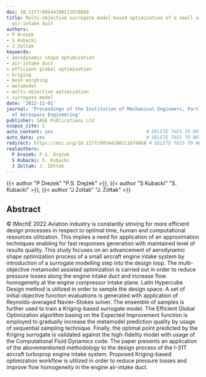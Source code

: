 ```yaml
---
doi: 10.1177/09544100211070868
title: Multi-objective surrogate model-based optimization of a small aircraft engine
  air-intake duct
authors:
- P Drezek
- S Kubacki
- J Zoltak
keywords:
- aerodynamic shape optimization
- air-intake duct
- efficient global optimization
- kriging
- mesh morphing
- metamodel
- multi-objective optimization
- surrogate model
date: '2022-11-01'
journal: 'Proceedings of the Institution of Mechanical Engineers, Part G: Journal
  of Aerospace Engineering'
publisher: SAGE Publications Ltd
scopus_cite: 2
auto_content: yes                                  # DELETE THIS TO NOT AUTO GENERATE CONTENT
auto_data: yes                                     # DELETE THIS TO NOT AUTO GENERATE METADATA
redirect: https://doi.org/10.1177/09544100211070868 # DELETE THIS TO NOT REDIRECT
realauthors:
  P Drezek: P.S. Drężek
  S Kubacki: S. Kubacki
  J Zoltak: J. Żółtak
---
```

{{< author "P Drezek" "P.S. Drężek" >}}, {{< author "S Kubacki" "S. Kubacki" >}}, {{< author "J Zoltak" "J. Żółtak" >}}

## Abstract
© IMechE 2022.Aviation industry is constantly striving for more efficient design processes in respect to optimal time, human and computational resources utilization. This implies a need for application of an approximation techniques enabling for fast responses generation with maintained level of results quality. This study focuses on an advancement of aerodynamic shape optimization process of a small aircraft engine intake system by introduction of a surrogate modelling step into the design loop. The multi-objective metamodel assisted optimization is carried out in order to reduce pressure losses along the engine intake duct and increase flow homogeneity at the engine compressor intake plane. Latin Hypercube Design method is utilized in order to sample the design space. A set of initial objective function evaluations is generated with application of Reynolds-averaged Navier–Stokes solver. The ensemble of samples is further used to train a Kriging-based surrogate model. The Efficient Global Optimization algorithm basing on the Expected Improvement function is employed to gradually increase the metamodel prediction quality by usage of sequential sampling technique. Finally, the optimal point predicted by the Kriging surrogate is validated against the high-fidelity model with usage of the Computational Fluid Dynamics code. The paper presents an application of the abovementioned methodology to the design process of the I-31T aircraft turboprop engine intake system. Proposed Kriging-based optimization workflow is utilized in order to reduce pressure losses and improve flow homogeneity in the engine air-intake duct.
